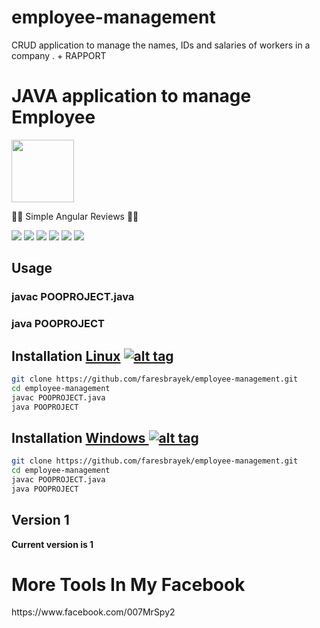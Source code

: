 # employee-management
CRUD application to manage the names, IDs and salaries of workers in a company . + RAPPORT
<h1>JAVA application to manage Employee</h1>
<img src="https://brandslogos.com/wp-content/uploads/images/java-logo-1.png" data-canonical-src="https://brandslogos.com/wp-content/uploads/images/java-logo-1.png" width="100" height="100" >


<p> 🐱‍💻 Simple Angular Reviews  🐱‍💻  </p>


<img src="https://i.ibb.co/fGRrDSx/image.png" data-canonical-src="https://i.ibb.co/fGRrDSx/image.png" style="max-high:100%;">
<img src="https://i.ibb.co/rZHrFgY/image.png" data-canonical-src="https://i.ibb.co/rZHrFgY/image.png" style="max-high:100%;">
<img src="https://i.ibb.co/Hgz5KKp/image.png" data-canonical-src="https://i.ibb.co/Hgz5KKp/image.png" style="max-high:100%;">
<img src="https://i.ibb.co/2NcKxhw/image.png" data-canonical-src="https://i.ibb.co/2NcKxhw/image.png" style="max-high:100%;">
<img src="https://i.ibb.co/6mGggkH/image.png" data-canonical-src="https://i.ibb.co/6mGggkH/image.png" style="max-high:100%;">
<img src="https://i.ibb.co/fGRrDSx/image.png" data-canonical-src="https://i.ibb.co/fGRrDSx/image.png" style="max-high:100%;">

<h2>Usage</h2>
<h3>javac POOPROJECT.java</h3>
<h3>java POOPROJECT</h3>



## Installation [Linux](https://wikipedia.org/wiki/Linux) [![alt tag](http://icons.iconarchive.com/icons/dakirby309/simply-styled/32/OS-Linux-icon.png)](https://fr.wikipedia.org/wiki/Linux)

```bash
git clone https://github.com/faresbrayek/employee-management.git
cd employee-management
javac POOPROJECT.java
java POOPROJECT
```


## Installation [Windows ](https://wikipedia.org/wiki/Microsoft_Windows)[![alt tag](http://icons.iconarchive.com/icons/tatice/cristal-intense/32/Windows-icon.png)](https://fr.wikipedia.org/wiki/Microsoft_Windows)
```bash
git clone https://github.com/faresbrayek/employee-management.git
cd employee-management
javac POOPROJECT.java
java POOPROJECT
```
<h2>Version 1</h2>
<strong>Current version is 1</strong>
<h1>More Tools In My Facebook</h1>
https://www.facebook.com/007MrSpy2
